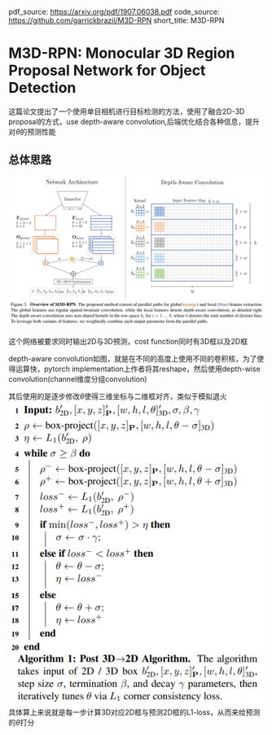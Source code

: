 pdf_source: https://arxiv.org/pdf/1907.06038.pdf
code_source: https://github.com/garrickbrazil/M3D-RPN
short_title: M3D-RPN
# M3D-RPN: Monocular 3D Region Proposal Network for Object Detection

这篇论文提出了一个使用单目相机进行目标检测的方法，使用了融合2D-3D proposal的方式，use depth-aware convolution,后端优化结合各种信息，提升对$\theta$的预测性能

## 总体思路

![image](res/M3DRPN_structure_Depth_awareConv.png)

这个网络被要求同时输出2D与3D预测，cost function同时有3D框以及2D框

depth-aware convolution如图，就是在不同的高度上使用不同的卷积核，为了使得运算快，pytorch implementation上作者将其reshape，然后使用depth-wise convolution(channel维度分组convolution)

其后使用的是逐步修改$\theta$使得三维坐标与二维框对齐，类似于模拟退火
![image](res/Post3D-2D.png)
具体算上来说就是每一步计算3D对应2D框与预测2D框的L1-loss，从而来给预测的$\theta$打分